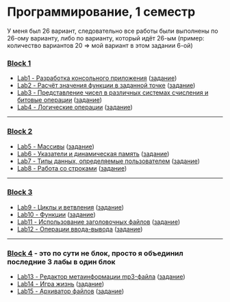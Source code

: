 # Программирование, 1 семестр

У меня был 26 вариант, следовательно все работы были выполнены по 26-ому варианту, либо по варианту, который идёт 26-ым (пример: количество вариантов 20 => мой вариант в этом задании 6-ой)

### [Block 1](https://github.com/1Menemi1/IS-2020-prog-1-sem/tree/main/block1)
- [Lab1 - Разработка консольного приложения](https://github.com/1Menemi1/IS-2020-prog-1-sem/tree/main/block1/1) ([задание](https://github.com/1Menemi1/IS-2020-prog-1-sem/blob/main/block1/Lab1.pdf))
- [Lab2 - Расчёт значения функции в заданной точке](https://github.com/1Menemi1/IS-2020-prog-1-sem/tree/main/block1/2) ([задание](https://github.com/1Menemi1/IS-2020-prog-1-sem/blob/main/block1/Lab2.pdf))
- [Lab3 - Представление чисел в различных системах счисления и битовые операции](https://github.com/1Menemi1/IS-2020-prog-1-sem/tree/main/block1/3) ([задание](https://github.com/1Menemi1/IS-2020-prog-1-sem/blob/main/block1/Lab3.pdf))
- [Lab4 - Логические операции](https://github.com/1Menemi1/IS-2020-prog-1-sem/tree/main/block1/4) ([задание](https://github.com/1Menemi1/IS-2020-prog-1-sem/blob/main/block1/Lab4.pdf))
---

### [Block 2](https://github.com/1Menemi1/IS-2020-prog-1-sem/tree/main/block2)
- [Lab5 - Массивы](https://github.com/1Menemi1/IS-2020-prog-1-sem/tree/main/block2/5) ([задание](https://github.com/1Menemi1/IS-2020-prog-1-sem/blob/main/block2/Lab5.pdf))
- [Lab6 - Указатели и динамическая память](https://github.com/1Menemi1/IS-2020-prog-1-sem/tree/main/block2/6) ([задание](https://github.com/1Menemi1/IS-2020-prog-1-sem/blob/main/block2/Lab6.pdf))
- [Lab7 - Типы данных, определяемые пользователем](https://github.com/1Menemi1/IS-2020-prog-1-sem/tree/main/block2/7) ([задание](https://github.com/1Menemi1/IS-2020-prog-1-sem/blob/main/block2/Lab7.pdf))
- [Lab8 - Работа со строками](https://github.com/1Menemi1/IS-2020-prog-1-sem/tree/main/block2/8) ([задание](https://github.com/1Menemi1/IS-2020-prog-1-sem/blob/main/block2/Lab8.pdf))
---

### [Block 3](https://github.com/1Menemi1/IS-2020-prog-1-sem/tree/main/block3)
- [Lab9 - Циклы и ветвления](https://github.com/1Menemi1/IS-2020-prog-1-sem/tree/main/block3/9) ([задание](https://github.com/1Menemi1/IS-2020-prog-1-sem/blob/main/block3/Lab9.pdf))
- [Lab10 - Функции](https://github.com/1Menemi1/IS-2020-prog-1-sem/tree/main/block3/10) ([задание](https://github.com/1Menemi1/IS-2020-prog-1-sem/blob/main/block3/Lab10.pdf))
- [Lab11 - Использование заголовочных файлов](https://github.com/1Menemi1/IS-2020-prog-1-sem/tree/main/block3/11) ([задание](https://github.com/1Menemi1/IS-2020-prog-1-sem/blob/main/block3/Lab11.pdf))
- [Lab12 - Операции ввода-вывода](https://github.com/1Menemi1/IS-2020-prog-1-sem/tree/main/block3/12) ([задание](https://github.com/1Menemi1/IS-2020-prog-1-sem/blob/main/block3/Lab12.pdf))
---

### [Block 4](https://github.com/1Menemi1/IS-2020-prog-1-sem/tree/main/block4) - это по сути не блок, просто я объединил последние 3 лабы в один блок
- [Lab13 - Редактор метаинформации mp3-файла](https://github.com/1Menemi1/IS-2020-prog-1-sem/tree/main/block4/13) ([задание](https://github.com/1Menemi1/IS-2020-prog-1-sem/blob/main/block4/Lab13.pdf))
- [Lab14 - Игра жизнь](https://github.com/1Menemi1/IS-2020-prog-1-sem/tree/main/block4/14) ([задание](https://github.com/1Menemi1/IS-2020-prog-1-sem/blob/main/block4/Lab14.pdf))
- [Lab15 - Архиватор файлов](https://github.com/1Menemi1/IS-2020-prog-1-sem/tree/main/block4/15) ([задание](https://github.com/1Menemi1/IS-2020-prog-1-sem/blob/main/block4/Lab15.pdf))
